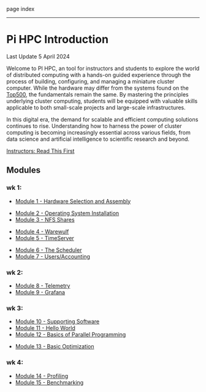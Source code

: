 page
index


---

# Pi HPC Introduction

<span class="small">Last Update 5 April 2024</span>

Welcome to PI HPC, an tool for instructors and students to explore the world of distributed computing with a hands-on guided experience through the process of building, configuring, and managing a miniature cluster computer. While the hardware may differ from the systems found on the [Top500](https://top500.org), the fundamentals remain the same. By mastering the principles underlying cluster computing, students will be equipped with valuable skills applicable to both small-scale projects and large-scale infrastructures.

In this digital era, the demand for scalable and efficient computing solutions continues to rise. Understanding how to harness the power of cluster computing is becoming increasingly essential across various fields, from data science and artificial intelligence to scientific research and beyond.

[Instructors: Read This First](instructors)

## Modules

### wk 1:
- [Module 1 - Hardware Selection and Assembly](content/modules/hardware-selection.md)
<!-- TODO: john needs to do this-->
- [Module 2 - Operating System Installation](content/modules/os-install.md)
- [Module 3 - NFS Shares](content/modules/nfs.md)
<!-- TODO: Tess needs to update chrony.md to reflect pi5 changes -->
- [Module 4 - Warewulf](content/modules/ww.md)
- [Module 5 - TimeServer](content/modules/chrony.md)
<!-- TODO: waiting on vince to get back to know how to do this step -->
- [Module 6 - The Scheduler](content/modules/slurm.md)
- [Module 7 - Users/Accounting](content/modules/accounting.md)

### wk 2:
- [Module 8 - Telemetry]()
- [Module 9 - Grafana]()

### wk 3:
- [Module 10 - Supporting Software](content/modules/supporting-software.md)
- [Module 11 - Hello World](content/modules/hello-world.md)
- [Module 12 - Basics of Parallel Programming]()
<!-- TODO: John-->
- [Module 13 - Basic Optimization]()

### wk 4:
- [Module 14 - Profiling]()
- [Module 15 - Benchmarking]()
<!-- TODO: tess or drew-->

<!-- TODO: not rn 
<!-- - [Module 11 - Parallel Storage (Optional)](module-11) -->
<!-- - Module 12 - GPU Compute (Optional)            plans need to be finalized for this -->
<!-- - Module 14 - Challenges                        also john -->

